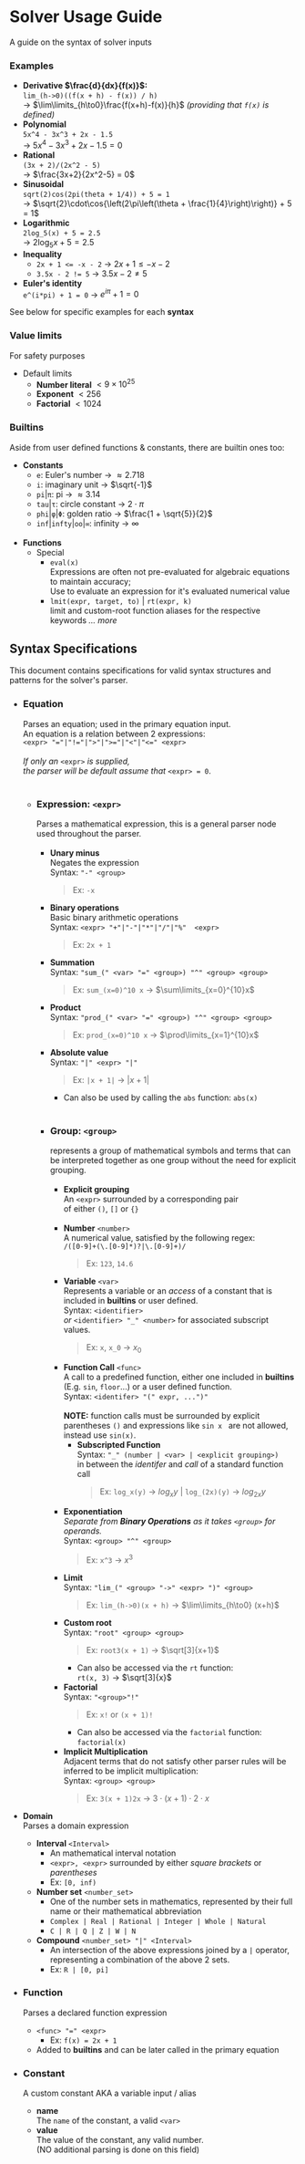 # Solver Usage Guide
A guide on the syntax of solver inputs<br>
### Examples
- **Derivative $\frac{d}{dx}{f(x)}$:**<br>
`lim_(h->0)((f(x + h) - f(x)) / h)`<br>
&#8594; $\lim\limits_{h\to0}\frac{f(x+h)-f(x)}{h}$ *(providing that `f(x)` is defined)*
- **Polynomial**<br>
`5x^4 - 3x^3 + 2x - 1.5`<br>
&#8594; $5x^4 - 3x^3 + 2x - 1.5 = 0$
- **Rational**<br>
`(3x + 2)/(2x^2 - 5)`<br>
&#8594; $\frac{3x+2}{2x^2-5} = 0$<br>
- **Sinusoidal**<br>
`sqrt(2)cos(2pi(theta + 1/4)) + 5 = 1`<br>
&#8594; $\sqrt{2}\cdot\cos{\left(2\pi\left(\theta + \frac{1}{4}\right)\right)} + 5 = 1$<br>
- **Logarithmic**<br>
`2log_5(x) + 5 = 2.5`<br>
&#8594; $2\log_{5}{x} + 5 = 2.5$<br>
- **Inequality**<br>
	- `2x + 1 <= -x - 2` &#8594; $2x + 1 \le -x - 2$<br>
	- `3.5x - 2 != 5` &#8594; $3.5x - 2 \ne 5$<br>
- **Euler's identity**<br>
	`e^(i*pi) + 1 = 0` &#8594; $e^{i\pi} + 1 = 0$<br>

See below for specific examples for each **syntax**<br>
### Value limits
For safety purposes
- Default limits
	- **Number literal** $< 9\times10^{25}$
	- **Exponent** $< 256$
	- **Factorial** $< 1024$<br>
### Builtins
Aside from user defined functions & constants, there are builtin ones too:
- **Constants**
	- `e`: Euler's number &#8594; $\approx 2.718$
	- `i`: imaginary unit &#8594; $\sqrt{-1}$
	- `pi`|`π`: pi &#8594; $\approx 3.14$
	- `tau`|`τ`: circle constant &#8594; $2\cdot\pi$
	- `phi`|`φ`|`Φ`: golden ratio  &#8594; $\frac{1 + \sqrt{5}}{2}$
	- `inf`|`infty`|`oo`|`∞`: infinity &#8594; $\infty$
	<br>
- **Functions**
	- Special
		- `eval(x)`<br>
		Expressions are often not pre-evaluated for algebraic equations to maintain accuracy;<br>
        Use to evaluate an expression for it's evaluated numerical value
		- `lmit(expr, target, to)` | `rt(expr, k)`<br>
		limit and custom-root function aliases for the respective keywords
	*... more*

## Syntax Specifications
This document contains specifications for valid syntax structures and patterns for the solver's parser.<br>
- ### Equation
	Parses an equation; used in the primary equation input.<br>
	An equation is a relation between 2 expressions:<br>
	`<expr> "="|"!="|">"|">="|"<"|"<=" <expr>`<br><br>
	*If only an* `<expr>` *is supplied,*<br>
	*the parser will be default assume that* `<expr> = 0`.<br><br>
	- ### Expression: `<expr>`<br>
		Parses a mathematical expression, this is a general parser node<br>
		used throughout the parser.<br><br>
		- **Unary minus**<br>
			Negates the expression<br>
			Syntax: `"-" <group>`<br>
			> Ex: `-x`<br>
		- **Binary operations**<br>
			Basic binary arithmetic operations <br>
			Syntax: `<expr> "+"|"-"|"*"|"/"|"%"  <expr>` <br>
			> Ex: `2x + 1`<br>
		- **Summation**<br>
			Syntax: `"sum_(" <var> "=" <group>) "^" <group> <group>` <br>
			> Ex: `sum_(x=0)^10 x` &#8594; $\sum\limits_{x=0}^{10}x$<br>
		- **Product**<br>
			Syntax: `"prod_(" <var> "=" <group>) "^" <group> <group>` <br>
			> Ex: `prod_(x=0)^10 x` &#8594; $\prod\limits_{x=1}^{10}x$<br>
		- **Absolute value**<br>
			Syntax: `"|" <expr> "|"`<br>
			> Ex: `|x + 1|` &#8594; $|x + 1|$<br>
			- Can also be used by calling the `abs` function: `abs(x)`<br><br>
		- ### Group: `<group>`<br>
			represents a group of mathematical symbols and terms that can be interpreted together as one group without the need for explicit grouping.<br><br>
			- **Explicit grouping**<br>
				An `<expr>` surrounded by a corresponding pair<br>
				of either `()`, `[]` or `{}`<br><br>
			- **Number** `<number>`<br>
				A numerical value, satisfied by the following regex:<br>
				`/([0-9]+(\.[0-9]*)?|\.[0-9]+)/`<br>
				> Ex: `123`, `14.6`<br>
			- **Variable** `<var>`<br>
				Represents a variable or an *access* of a constant that is included in **builtins** or user defined.<br>
				Syntax: `<identifier>`<br>
				*or* `<identifier> "_" <number>` for associated subscript values.<br>
				> Ex: `x`, `x_0` &#8594; $x_0$<br>
			- **Function Call** `<func>`<br>
			A call to a predefined function, either one included in **builtins** (E.g. `sin`, `floor`...) or a user defined function.<br>
				Syntax: `<identifer> "(" expr, ...")"`<br>
				<br>
				**NOTE:** function calls must be surrounded by explicit parentheses `()` and expressions like `sin x ` are not allowed, instead use `sin(x)`.<br>
				- **Subscripted Function**<br>
                    Syntax: `"_" (number | <var> | <explicit grouping>)`<br>
                    in between the *identifer* and *call* of a standard function call<br>
                    > Ex: `log_x(y)` &#8594; $log_xy$ | `log_(2x)(y)` &#8594; $log_{2x }y$<br>
			- **Exponentiation**<br>
                *Separate from **Binary Operations** as it takes `<group>` for operands.*<br>
                Syntax: `<group> "^" <group>`<br>
                > Ex: `x^3` &#8594; $x^3$<br>
			- **Limit**<br>
                Syntax: `"lim_(" <group> "->" <expr> ")" <group>`<br>
                > Ex: `lim_(h->0)(x + h)` &#8594; $\lim\limits_{h\to0} (x+h)$<br>
			- **Custom root**<br>
                Syntax: `"root" <group> <group>`<br>
                > Ex: `root3(x + 1)` &#8594; $\sqrt[3]{x+1}$<br>
                - Can also be accessed via the `rt` function:<br>
                `rt(x, 3)` &#8594; $\sqrt[3]{x}$<br>
			- **Factorial**<br>
			    Syntax: `"<group>"!"`<br>
                > Ex: `x!` or `(x + 1)!`<br>
                - Can also be accessed via the `factorial` function: `factorial(x)`<br>
			- **Implicit Multiplication** <br>
                Adjacent terms that do not satisfy other parser rules will be inferred to be implicit multiplication:<br>
                Syntax: `<group> <group>`<br>
                > Ex: `3(x + 1)2x` &#8594; $3\cdot\left(x + 1\right)\cdot2\cdot x$<br>

- **Domain**<br>
	Parses a domain expression<br>
	- **Interval** `<Interval>`<br>
		- An mathematical interval notation<br>
		- `<expr>, <expr>` surrounded by either *square brackets* or *parentheses*<br>
		- Ex: `[0, inf)`<br>
	- **Number set** `<number_set>`<br>
		- One of the number sets in mathematics, represented by their full name or their mathematical abbreviation<br>
		- `Complex | Real | Rational | Integer | Whole | Natural`<br>
		- `C | R | Q | Z | W | N`<br>
	- **Compound** `<number_set> "|" <Interval>`<br>
		- An intersection of the above expressions joined by a `|` operator, representing a combination of the above 2 sets.<br>
		- Ex: `R | [0, pi]`<br>
- ### Function
	Parses a declared function expression<br>
	- `<func> "=" <expr>`<br>
		- Ex: `f(x) = 2x + 1`<br>
	- Added to **builtins** and can be later called in the primary equation<br>
- ### Constant
	A custom constant AKA a variable input / alias<br>
	- **name**<br>
	The `name` of the constant, a valid `<var>`<br>
	- **value**<br>
	The value of the constant, any valid number.<br>
	(NO additional parsing is done on this field)